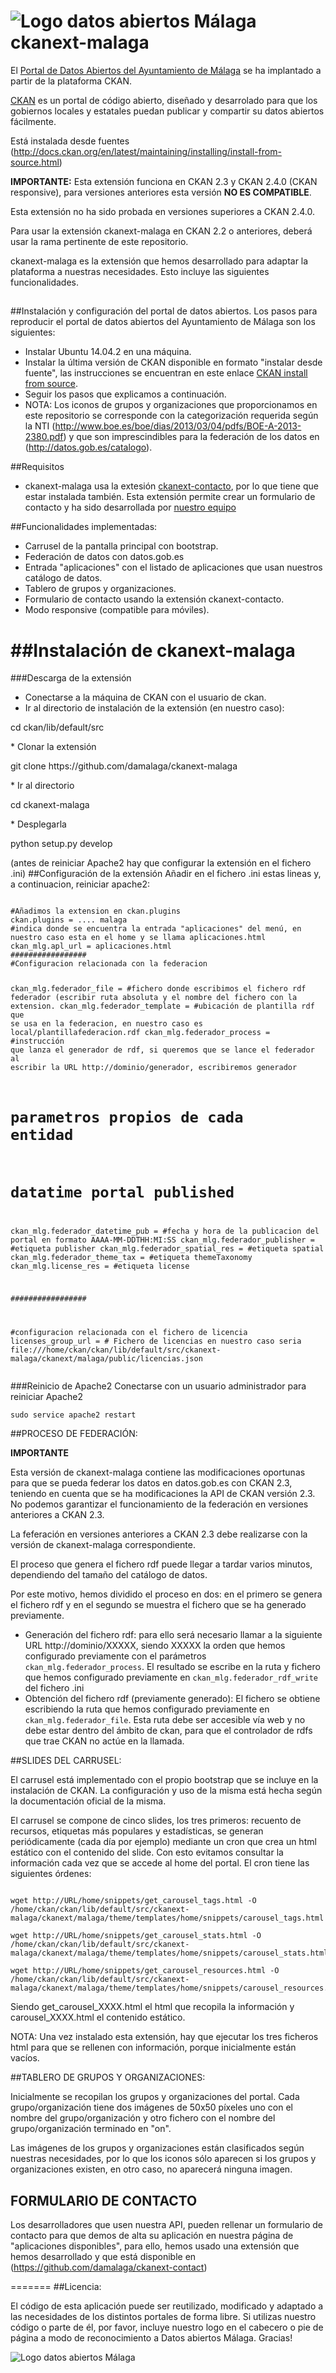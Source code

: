 
![Logo datos abiertos Málaga](https://github.com/damalaga/ckanext-malaga/blob/master/ckanext/malaga/public/images/logoportaldatosabiertos.png)
ckanext-malaga
==============

El [Portal de Datos Abiertos del Ayuntamiento de Málaga](http://datosabiertos.malaga.eu) se ha implantado a partir de la plataforma CKAN.

[CKAN](http://ckan.org) es un portal de código abierto, diseñado y desarrolado para que los gobiernos locales y estatales puedan publicar y compartir su datos abiertos fácilmente. 

Está instalada desde fuentes (http://docs.ckan.org/en/latest/maintaining/installing/install-from-source.html)

<b>IMPORTANTE:</b>
Esta extensión funciona en CKAN 2.3 y CKAN 2.4.0 (CKAN responsive), para versiones anteriores esta versión <b>NO ES COMPATIBLE</b>.

Esta extensión no ha sido probada en versiones superiores a CKAN 2.4.0.

Para usar la extensión ckanext-malaga en CKAN 2.2 o anteriores, deberá usar la rama pertinente de este repositorio.

ckanext-malaga es la extensión que hemos desarrollado para adaptar la plataforma a nuestras necesidades. Esto incluye las siguientes funcionalidades.

##

##Instalación y configuración del portal de datos abiertos.
Los pasos para reproducir el portal de datos abiertos del Ayuntamiento de Málaga son los siguientes:
* Instalar Ubuntu 14.04.2 en una máquina.
* Instalar la última versión de CKAN disponible en formato "instalar desde fuente", las instrucciones se encuentran en este enlace [CKAN install from source](http://docs.ckan.org/en/latest/maintaining/installing/install-from-source.html).
* Seguir los pasos que explicamos a continuación.
* NOTA: Los iconos de grupos y organizaciones que proporcionamos en este repositorio se corresponde con la categorización requerida según la NTI (http://www.boe.es/boe/dias/2013/03/04/pdfs/BOE-A-2013-2380.pdf) y que son imprescindibles para la federación de los datos en (http://datos.gob.es/catalogo).

##Requisitos
* ckanext-malaga usa la extesión [ckanext-contacto](https://github.com/damalaga/ckanext-contacto), por lo que tiene que estar instalada también. Esta extensión permite crear un formulario de contacto y ha sido desarrollada por [nuestro equipo](https://github.com/damalaga/)

##Funcionalidades implementadas:
* Carrusel de la pantalla principal con bootstrap.
* Federación de datos con datos.gob.es
* Entrada "aplicaciones" con el listado de aplicaciones que usan nuestros catálogo de datos.
* Tablero de grupos y organizaciones.
* Formulario de contacto usando la extensión ckanext-contacto.
* Modo responsive (compatible para móviles).

##Instalación de ckanext-malaga
=======
###Descarga de la extensión

* Conectarse a la máquina de CKAN con el usuario de ckan.
* Ir al directorio de instalación de la extensión (en nuestro caso):
<p>cd ckan/lib/default/src</p>
* Clonar la extensión
<p>git clone https://github.com/damalaga/ckanext-malaga</p>
* Ir al directorio <p>cd ckanext-malaga</p>
* Desplegarla
<p>python setup.py develop</p>
(antes de reiniciar Apache2 hay que configurar la extensión en el fichero .ini)
##Configuración de la extensión
Añadir en el fichero .ini estas lineas y, a continuacion, reiniciar apache2:
<pre>
<code>
#Añadimos la extension en ckan.plugins
ckan.plugins = .... malaga
#indica donde se encuentra la entrada "aplicaciones" del menú, en nuestro caso esta en el home y se llama aplicaciones.html
ckan_mlg.apl_url = aplicaciones.html 
#################
#Configuracion relacionada con la federacion

ckan_mlg.federador_file = #fichero donde escribimos el fichero rdf federador (escribir ruta absoluta y el nombre del fichero con la extension.
ckan_mlg.federador_template = #ubicación de plantilla rdf que se usa en la federacion, en nuestro caso es local/plantillafederacion.rdf
ckan_mlg.federador_process =  #instrucción que lanza el generador de rdf, si queremos que se lance el federador al escribir la URL http://dominio/generador, escribiremos generador

# parametros propios de cada entidad
# datatime portal published
ckan_mlg.federador_datetime_pub = #fecha y hora de la publicacion del portal en formato AAAA-MM-DDTHH:MI:SS
ckan_mlg.federador_publisher = #etiqueta publisher
ckan_mlg.federador_spatial_res = #etiqueta spatial
ckan_mlg.federador_theme_tax = #etiqueta themeTaxonomy
ckan_mlg.license_res = #etiqueta license

#################

#configuracion relacionada con el fichero de licencia
licenses_group_url = # Fichero de licencias en nuestro caso seria
file:///home/ckan/ckan/lib/default/src/ckanext-malaga/ckanext/malaga/public/licencias.json
</code></pre>

###Reinicio de Apache2
Conectarse con un usuario administrador para reiniciar Apache2
<pre><code>sudo service apache2 restart</code></pre>


##PROCESO DE FEDERACIÓN:

<b>IMPORTANTE</b>

Esta versión de ckanext-malaga contiene las modificaciones oportunas para que se pueda federar los datos en datos.gob.es con CKAN 2.3, teniendo en cuenta que se ha modificaciones la API de CKAN versión 2.3. No podemos garantizar el funcionamiento de la federación en versiones anteriores a CKAN 2.3. 

La feferación en versiones anteriores a CKAN 2.3 debe realizarse con la versión de ckanext-malaga correspondiente.

El proceso que genera el fichero rdf puede llegar a tardar varios minutos, dependiendo del tamaño del catálogo de datos.

Por este motivo, hemos dividido el proceso en dos: en el primero se genera el fichero rdf y en el segundo se muestra el fichero que se ha generado previamente.
- Generación del fichero rdf: para ello será necesario llamar a la siguiente URL http://dominio/XXXXX, siendo XXXXX la orden que hemos configurado previamente con el parámetros <code>ckan_mlg.federador_process</code>. El resultado se escribe en la ruta y fichero que hemos configurado previamente en <code>ckan_mlg.federador_rdf_write</code> del fichero .ini
- Obtención del fichero rdf (previamente generado): El fichero se obtiene escribiendo la ruta que hemos configurado previamente en <code>ckan_mlg.federador_file</code>. Esta ruta debe ser accesible vía web y no debe estar dentro del ámbito de ckan, para que el controlador de rdfs que trae CKAN no actúe en la llamada.

##SLIDES DEL CARRUSEL:

El carrusel está implementado con el propio bootstrap que se incluye en la instalación de CKAN.
La configuración y uso de la misma está hecha según la documentación oficial de la misma.

El carrusel se compone de cinco slides, los tres primeros: recuento de recursos, etiquetas más populares y estadísticas, se generan periódicamente (cada día por ejemplo) mediante un cron que crea un html estático con el contenido del slide. Con esto evitamos consultar la información cada vez que se accede al home del portal.
El cron tiene las siguientes órdenes:
<pre>
<code>
wget http://URL/home/snippets/get_carousel_tags.html -O /home/ckan/ckan/lib/default/src/ckanext-malaga/ckanext/malaga/theme/templates/home/snippets/carousel_tags.html</code>
<code>
wget http://URL/home/snippets/get_carousel_stats.html -O /home/ckan/ckan/lib/default/src/ckanext-malaga/ckanext/malaga/theme/templates/home/snippets/carousel_stats.html</code>
<code>
wget http://URL/home/snippets/get_carousel_resources.html -O /home/ckan/ckan/lib/default/src/ckanext-malaga/ckanext/malaga/theme/templates/home/snippets/carousel_resources.html</code>
</pre>

Siendo get_carousel_XXXX.html el html que recopila la información y carousel_XXXX.html el contenido estático.

NOTA: Una vez instalado esta extensión, hay que ejecutar los tres ficheros html para que se rellenen con información, porque inicialmente están vacíos.

##TABLERO DE GRUPOS Y ORGANIZACIONES:

Inicialmente se recopilan los grupos y organizaciones del portal. Cada grupo/organización tiene dos imágenes de 50x50 píxeles uno con el nombre del grupo/organización y otro fichero con el nombre del grupo/organización terminado en "on".

Las imágenes de los grupos y organizaciones están clasificados según nuestras necesidades, por lo que los iconos sólo aparecen si los grupos y organizaciones existen, en otro caso, no aparecerá ninguna imagen.

## FORMULARIO DE CONTACTO
Los desarrolladores que usen nuestra API, pueden rellenar un formulario de contacto para que demos de alta su aplicación en nuestra página de "aplicaciones disponibles", para ello, hemos usado una extensión que hemos desarrollado y que está disponible en (https://github.com/damalaga/ckanext-contact)

=======
##Licencia:

El código de esta aplicación puede ser reutilizado, modificado y adaptado a las necesidades de los distintos portales de forma libre. Si utilizas nuestro código o parte de él, por favor, incluye nuestro logo en el cabecero o pie de página a modo de reconocimiento a Datos abiertos Málaga. Gracias! 


![Logo datos abiertos Málaga](https://github.com/damalaga/ckanext-malaga/blob/master/ckanext/malaga/public/images/logoportaldatosabiertos.png)

